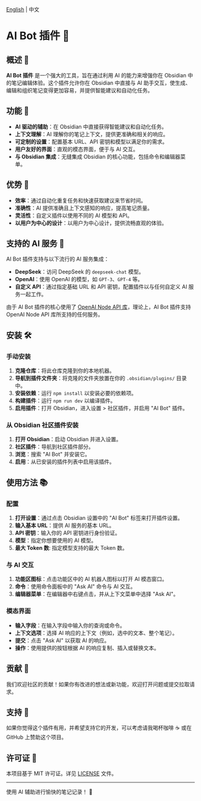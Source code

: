[English](./README.md) | 中文

# AI Bot 插件 🤖

## 概述 🌟

**AI Bot 插件** 是一个强大的工具，旨在通过利用 AI 的能力来增强你在 Obsidian 中的笔记编辑体验。这个插件允许你在 Obsidian 中直接与 AI 助手交互，使生成、编辑和组织笔记变得更加容易，并提供智能建议和自动化任务。

## 功能 🚀

- **AI 驱动的辅助**：在 Obsidian 中直接获得智能建议和自动化任务。
- **上下文理解**：AI 理解你的笔记上下文，提供更准确和相关的响应。
- **可定制的设置**：配置基本 URL、API 密钥和模型以满足你的需求。
- **用户友好的界面**：直观的模态界面，便于与 AI 交互。
- **与 Obsidian 集成**：无缝集成 Obsidian 的核心功能，包括命令和编辑器菜单。

## 优势 🌈

- **效率**：通过自动化重复任务和快速获取建议来节省时间。
- **准确性**：AI 提供准确且上下文感知的响应，提高笔记质量。
- **灵活性**：自定义插件以使用不同的 AI 模型和 API。
- **以用户为中心的设计**：以用户为中心设计，提供流畅直观的体验。

## 支持的 AI 服务 🧠

AI Bot 插件支持与以下流行的 AI 服务集成：

- **DeepSeek**：访问 DeepSeek 的 `deepseek-chat` 模型。
- **OpenAI**：使用 OpenAI 的模型，如 `GPT-3`、`GPT-4` 等。
- **自定义 API**：通过指定基础 URL 和 API 密钥，配置插件以与任何自定义 AI 服务一起工作。

由于 AI Bot 插件的核心使用了 [OpenAI Node API 库](https://github.com/openai/openai-node)，理论上，AI Bot 插件支持 OpenAI Node API 库所支持的任何服务。

## 安装 🛠️

### 手动安装

1. **克隆仓库**：将此仓库克隆到你的本地机器。
2. **导航到插件文件夹**：将克隆的文件夹放置在你的 `.obsidian/plugins/` 目录中。
3. **安装依赖**：运行 `npm install` 以安装必要的依赖项。
4. **构建插件**：运行 `npm run dev` 以编译插件。
5. **启用插件**：打开 Obsidian，进入设置 > 社区插件，并启用 "AI Bot" 插件。

### 从 Obsidian 社区插件安装

1. **打开 Obsidian**：启动 Obsidian 并进入设置。
2. **社区插件**：导航到社区插件部分。
3. **浏览**：搜索 "AI Bot" 并安装它。
4. **启用**：从已安装的插件列表中启用该插件。

## 使用方法 📚

### 配置

1. **打开设置**：通过点击 Obsidian 设置中的 "AI Bot" 标签来打开插件设置。
2. **输入基本 URL**：提供 AI 服务的基本 URL。
3. **API 密钥**：输入你的 API 密钥进行身份验证。
4. **模型**：指定你想要使用的 AI 模型。
5. **最大 Token 数**: 指定模型支持的最大 Token 数。

### 与 AI 交互

1. **功能区图标**：点击功能区中的 AI 机器人图标以打开 AI 模态窗口。
2. **命令**：使用命令面板中的 "Ask AI" 命令与 AI 交互。
3. **编辑器菜单**：在编辑器中右键点击，并从上下文菜单中选择 "Ask AI"。

### 模态界面

- **输入字段**：在输入字段中输入你的查询或命令。
- **上下文选项**：选择 AI 响应的上下文（例如，选中的文本、整个笔记）。
- **提交**：点击 "Ask AI" 以获取 AI 的响应。
- **操作**：使用提供的按钮根据 AI 的响应复制、插入或替换文本。

## 贡献 🤝

我们欢迎社区的贡献！如果你有改进的想法或新功能，欢迎打开问题或提交拉取请求。

## 支持 💖

如果你觉得这个插件有用，并希望支持它的开发，可以考虑请我喝杯咖啡 ☕ 或在 GitHub 上赞助这个项目。

## 许可证 📄

本项目基于 MIT 许可证。详见 [LICENSE](LICENSE) 文件。

---

使用 AI 辅助进行愉快的笔记记录！ 🎉